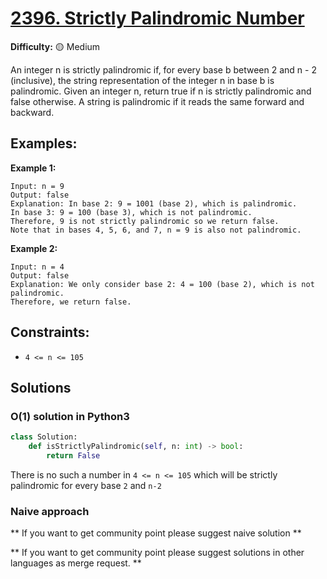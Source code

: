 # [2396. Strictly Palindromic Number](https://leetcode.com/problems/strictly-palindromic-number/)

**Difficulty:** :yellow_circle: Medium

An integer n is strictly palindromic if, for every base b between 2 and n - 2 
(inclusive), the string representation of the integer n in base b is palindromic.
Given an integer n, return true if n is strictly palindromic and false otherwise.
A string is palindromic if it reads the same forward and backward.

## Examples:

**Example 1:**
```text
Input: n = 9
Output: false
Explanation: In base 2: 9 = 1001 (base 2), which is palindromic.
In base 3: 9 = 100 (base 3), which is not palindromic.
Therefore, 9 is not strictly palindromic so we return false.
Note that in bases 4, 5, 6, and 7, n = 9 is also not palindromic.
```

**Example 2:**
```text
Input: n = 4
Output: false
Explanation: We only consider base 2: 4 = 100 (base 2), which is not palindromic.
Therefore, we return false.
```

## Constraints:

- `4 <= n <= 105`


## Solutions

### O(1) solution in Python3

```python
class Solution:
    def isStrictlyPalindromic(self, n: int) -> bool:
        return False
```

There is no such a number in `4 <= n <= 105` which will be strictly palindromic for every base `2` and `n-2`


### Naive approach
** If you want to get community point please suggest naive solution **


** If you want to get community point please suggest solutions in other languages as merge request. **
